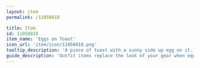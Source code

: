 ```yaml
---
layout: item
permalink: /11050018

title: Item
id: 11050018
item_name: 'Eggs on Toast'
icon_url: 'item/icon/11050018.png'
tooltip_description: 'A piece of toast with a sunny side up egg on it. Nice and yolky!'
guide_description: 'Outfit items replace the look of your gear when equipped.'
---
```

